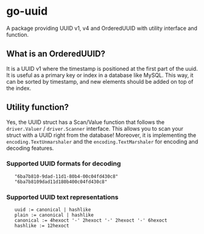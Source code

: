 # go-uuid

A package providing UUID v1, v4 and OrderedUUID with utility interface and function.

## What is an OrderedUUID?

It is a UUID v1 where the timestamp is positioned at the first part of the uuid.
It is useful as a primary key or index in a database like MySQL.
This way, it can be sorted by timestamp, and new elements should be added on top of the index.

## Utility function?

Yes, the UUID struct has a Scan/Value function that follows the `driver.Valuer` / `driver.Scanner` interface.
This allows you to scan your struct with a UUID right from the database!
Moreover, it is implementing the `encoding.TextUnmarshaler` and the `encoding.TextMarshaler` for encoding and decoding features.

### Supported UUID formats for decoding
```
   "6ba7b810-9dad-11d1-80b4-00c04fd430c8"
   "6ba7b8109dad11d180b400c04fd430c8"
```

### Supported UUID text representations
```
   uuid := canonical | hashlike
   plain := canonical | hashlike
   canonical := 4hexoct '-' 2hexoct '-' 2hexoct '-' 6hexoct
   hashlike := 12hexoct
```
